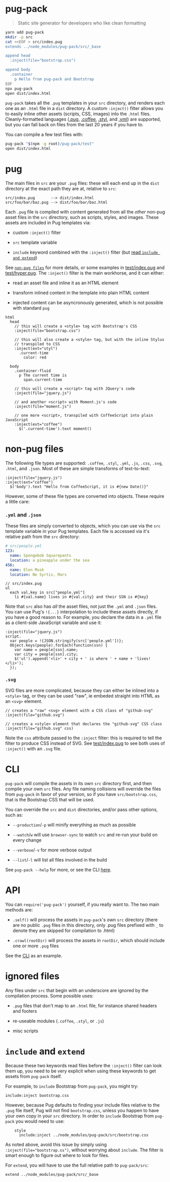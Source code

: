 # pug-pack

> Static site generator for developers who like clean formatting

```sh
yarn add pug-pack
mkdir -p src
cat <<EOF > src/index.pug
extends ../node_modules/pug-pack/src/_base

append head
  :inject(file="bootstrap.css")

append body
  .container
    p Hello from pug-pack and Bootstrap
EOF
npx pug-pack
open dist/index.html
```

`pug-pack` takes all the `.pug` templates in your `src` directory, and renders
each one as an `.html` file in a `dist` directory. A custom `:inject()` filter
allows you to easily inline other assets (scripts, CSS, images) into the
`.html` files. Cleanly-formatted languages
([.pug](https://pugjs.org/api/getting-started.html),
[.coffee](http://coffeescript.org/), [.styl](http://stylus-lang.com/), and
[.yml](http://www.yaml.org/start.html)) are supported, but you can fall back
on files from the last 20 years if you have to.

You can compile a few test files with:

```sh
pug-pack "$(npm -g root)/pug-pack/test"
open dist/index.html
```

# pug

The main files in `src` are your `.pug` files: these will each end up in
the `dist` directory at the exact path they are at, relative to `src`:

    src/index.pug       --> dist/index.html
    src/foo/bar/baz.pug --> dist/foo/bar/baz.html

Each `.pug` file is compiled with content generated from all the _other_
non-pug asset files in the `src` directory, such as scripts, styles, and
images. These assets are included in Pug templates via:

* custom `:inject()` filter

* `src` template variable

* `include` keyword combined with the `:inject()` filter (but
[read `include and extend`](#include-and-extend))

See [`non-pug files`](#non-pug-files) for more details, or some examples in
[test/index.pug](test/index.pug) and [test/hyper.pug](test/hyper.pug). The
`:inject()` filter is the main workhorse, and it can either:

* read an asset file and inline it as an HTML element

* transform inlined content in the template into plain HTML content

* injected content can be asyncronously generated, which is not possible with
standard `pug`

```pug
html
  head
    // this will create a <style> tag with Bootstrap's CSS
    :inject(file="bootstrap.css")

    // this will also create a <style> tag, but with the inline Stylus
    // transpiled to CSS
    :inject(ext="styl")
      .current-time
        color: red

  body
    .container-fluid
      p The current time is
        span.current-time

    // this will create a <script> tag with JQuery's code
    :inject(file="jquery.js")

    // and another <script> with Moment.js's code
    :inject(file="moment.js")

    // one more <script>, transpiled with CoffeeScript into plain JavaScript
    :inject(ext="coffee")
      $('.current-time').text moment()
```

# non-pug files

The following file types are supported: `.coffee`, `.styl`, `.yml`, `.js`,
`.css`, `.svg`, `.html`, and `.json`. Most of these are simple transforms of
text-to-text:

```pug
:inject(file="jquery.js")
:inject(ext="coffee")
  $('body').text "Hello from CoffeeScript, it is #{new Date()}"
```

However, some of these file types are converted into objects. These require a
little care:

### `.yml` and `.json`

These files are simply converted to objects, which you can use via the `src`
template variable in your Pug templates. Each file is accessed via it's
relative path from the `src` directory:

```yml
# src/people.yml
123:
  name: Spongebob Squarepants
  location: a pineapple under the sea
456:
  name: Elon Musk
  location: Ne Syrtis, Mars
```

```pug
// src/index.pug
ul
  each val,key in src["people.yml"]
    li #{val.name} lives in #{val.city} and their SSN is #{key}
```

Note that `src` also has _all_ the asset files, not just the `.yml` and
`.json` files. You can use Pug's `!{...}` interpolation to include these
assets directly, if you have a good reason to. For example, you declare the
data in a `.yml` file as a client-side JavaScript variable and use it:

```pug
:inject(file="jquery.js")
script.
  var people = !{JSON.stringify(src['people.yml'])};
  Object.keys(people).forEach(function(ssn) {
    var name = people[ssn].name;
    var city = people[ssn].city;
    $('ul').append('<li>' + city + ' is where ' + name + 'lives!</li>');
  });
```

### `.svg`

SVG files are more complicated, because they can either be inlined into a
`<style>` tag, or they can be used "raw", ie embeded straight into HTML as an
`<svg>` element.

```pug
// creates a "raw" <svg> element with a CSS class of "github-svg"
:inject(file="github.svg")

// creates a <style> element that declares the "github-svg" CSS class
:inject(file="github.svg" css)
```

Note the `css` attribute passed to the `:inject` filter: this is required to
tell the filter to produce CSS instead of SVG. See
[test/index.pug](test/index.pug) to see both uses of `:inject()` with an
`.svg` file.

# CLI

`pug-pack` will compile the assets in its own `src` directory first, and then
compile your own `src` files. Any file naming collisions will override the
files from `pug-pack` in favor of your version, so if you have
`src/bootstrap.css`, that is the Bootstrap CSS that will be used.

You can override the `src` and `dist` directories, and/or pass other options,
such as:

* `--production`/`-p` will minify everything as much as possible

* `--watch`/`w` will use `browser-sync` to watch `src` and re-run your build
on every change

* `--verbose`/`-v` for more verbose output

* `--list`/`-l` will list all files involved in the build

See `pug-pack --help` for more, or see the CLI [here](lib/cli.coffee).

# API

You can `require('pug-pack')` yourself, if you really want to. The two main
methods are:

* `.self()` will process the assets in `pug-pack`'s own `src` directory (there
are no public `.pug` files in this directory, only .pug files prefixed with `_`
to denote they are skipped for compilation to .html)

* `.crawl(rootDir)` will process the assets in `rootDir`, which should include
one or more `.pug` files

See the [CLI](lib/cli.coffee) as an example.

# ignored files

Any files under `src` that begin with an underscore are ignored by the
compilation process. Some possible uses:

* `.pug` files that don't map to an `.html` file, for instance shared headers
  and footers

* re-useable modules (`.coffee`, `.styl`, or `.js`)

* misc scripts

# `include` and `extend`

Because these two keywords read files before the `:inject()` filter can look
them up, you need to be very explicit when using these keywords to get assets
from `pug-pack` itself.

For example, to `include` Bootstrap from `pug-pack`, you might try:

```pug
include:inject bootstrap.css
```

However, because Pug defaults to finding your include files relative to the
`.pug` file itself, Pug will not find `bootstrap.css`, unless you happen to
have your own copy in your `src` directory. In order to `include` Bootstrap
from `pug-pack` you would need to use:

```pug
    style
      include:inject ../node_modules/pug-pack/src/bootstrap.css
```

As noted above, avoid this issue by simply using
`:inject(file="bootstrap.ss")`, without worrying about `include`. The filter
is smart enough to figure out where to look for files.

For `extend`, you will have to use the full relative path to `pug-pack/src`:

```pug
extend ../node_modules/pug-pack/src/_base
```
